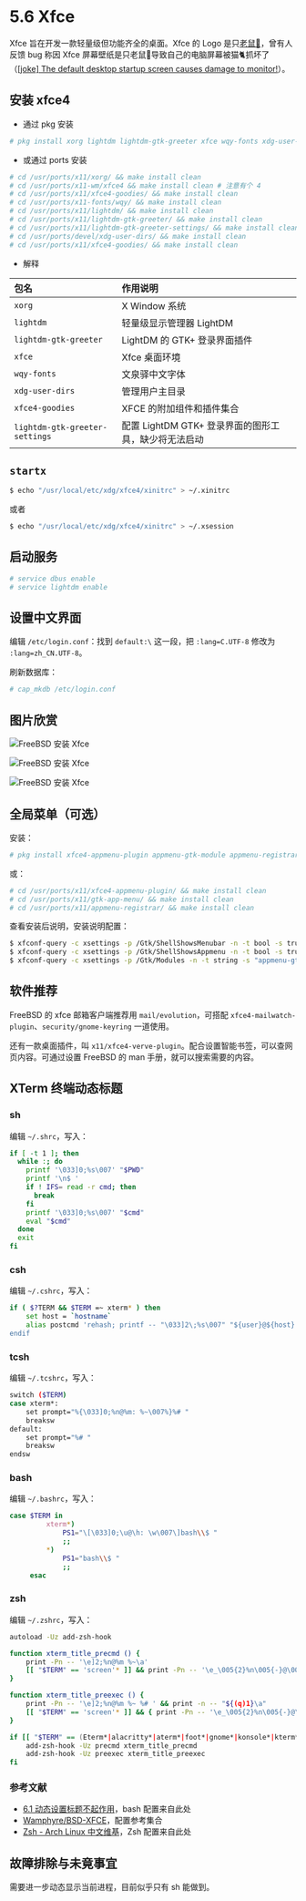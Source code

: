 # 5.6 Xfce

Xfce 旨在开发一款轻量级但功能齐全的桌面。Xfce 的 Logo 是只[老鼠🐀](https://docs.xfce.org/faq#what_does_it_mean)，曾有人反馈 bug 称因 Xfce 屏幕壁纸是只老鼠🐀导致自己的电脑屏幕被猫🐈抓坏了（[\[joke\] The default desktop startup screen causes damage to monitor!](https://bugzilla.xfce.org/show_bug.cgi?id=12117)）。

## 安装 xfce4

- 通过 pkg 安装

```sh
# pkg install xorg lightdm lightdm-gtk-greeter xfce wqy-fonts xdg-user-dirs xfce4-goodies lightdm-gtk-greeter-settings
```

- 或通过 ports 安装

```sh
# cd /usr/ports/x11/xorg/ && make install clean
# cd /usr/ports/x11-wm/xfce4 && make install clean # 注意有个 4
# cd /usr/ports/x11/xfce4-goodies/ && make install clean
# cd /usr/ports/x11-fonts/wqy/ && make install clean
# cd /usr/ports/x11/lightdm/ && make install clean
# cd /usr/ports/x11/lightdm-gtk-greeter/ && make install clean
# cd /usr/ports/x11/lightdm-gtk-greeter-settings/ && make install clean
# cd /usr/ports/devel/xdg-user-dirs/ && make install clean 
# cd /usr/ports/x11/xfce4-goodies/ && make install clean
```

- 解释

| 包名                          | 作用说明                               |
|:-------------------------------|:------------------------------------|
| `xorg`                        |  X Window 系统|
| `lightdm`                     | 轻量级显示管理器 LightDM |
| `lightdm-gtk-greeter`         | LightDM 的 GTK+ 登录界面插件|
| `xfce`                        | Xfce 桌面环境 |
| `wqy-fonts`                   | 文泉驿中文字体|
| `xdg-user-dirs`               | 管理用户主目录 |
| `xfce4-goodies`               | XFCE 的附加组件和插件集合 |
| `lightdm-gtk-greeter-settings`| 配置 LightDM GTK+ 登录界面的图形工具，缺少将无法启动 |


## `startx`

```sh
$ echo "/usr/local/etc/xdg/xfce4/xinitrc" > ~/.xinitrc
```

或者

```sh
$ echo "/usr/local/etc/xdg/xfce4/xinitrc" > ~/.xsession
```


## 启动服务

```sh
# service dbus enable
# service lightdm enable
```

## 设置中文界面

编辑 `/etc/login.conf`：找到 `default:\` 这一段，把 `:lang=C.UTF-8` 修改为 `:lang=zh_CN.UTF-8`。

刷新数据库：

```sh
# cap_mkdb /etc/login.conf
```

## 图片欣赏

![FreeBSD 安装 Xfce](../.gitbook/assets/xfce1.png)

![FreeBSD 安装 Xfce](../.gitbook/assets/xfce2.png)

![FreeBSD 安装 Xfce](../.gitbook/assets/xfce3.png)

## 全局菜单（可选）

安装：

```sh
# pkg install xfce4-appmenu-plugin appmenu-gtk-module appmenu-registrar
```

或：

```sh
# cd /usr/ports/x11/xfce4-appmenu-plugin/ && make install clean
# cd /usr/ports/x11/gtk-app-menu/ && make install clean
# cd /usr/ports/x11/appmenu-registrar/ && make install clean
```

查看安装后说明，安装说明配置：

```sh
$ xfconf-query -c xsettings -p /Gtk/ShellShowsMenubar -n -t bool -s true
$ xfconf-query -c xsettings -p /Gtk/ShellShowsAppmenu -n -t bool -s true
$ xfconf-query -c xsettings -p /Gtk/Modules -n -t string -s "appmenu-gtk-module"
```

## 软件推荐

FreeBSD 的 xfce 邮箱客户端推荐用 `mail/evolution`，可搭配 `xfce4-mailwatch-plugin`、`security/gnome-keyring` 一道使用。

还有一款桌面插件，叫 `x11/xfce4-verve-plugin`。配合设置智能书签，可以查网页内容。可通过设置 FreeBSD 的 man 手册，就可以搜索需要的内容。


## XTerm 终端动态标题

### sh

编辑 `~/.shrc`，写入：

```sh
if [ -t 1 ]; then       
  while :; do
    printf '\033]0;%s\007' "$PWD"   
    printf '\n$ '
    if ! IFS= read -r cmd; then
      break
    fi
    printf '\033]0;%s\007' "$cmd"
    eval "$cmd"
  done
  exit
fi
```

### csh

编辑 `~/.cshrc`，写入：

```sh
if ( $?TERM && $TERM =~ xterm* ) then
    set host = `hostname`      
    alias postcmd 'rehash; printf -- "\033]2\;%s\007" "${user}@${host}: ${cwd}"
endif
```

### tcsh

编辑 `~/.tcshrc`，写入：

```sh
switch ($TERM)
case xterm*:
    set prompt="%{\033]0;%n@%m: %~\007%}%# "
    breaksw
default:
    set prompt="%# "
    breaksw
endsw 
```

### bash

编辑 `~/.bashrc`，写入：

```sh
case $TERM in
         xterm*)
             PS1="\[\033]0;\u@\h: \w\007\]bash\\$ "
             ;;
         *)
             PS1="bash\\$ "
             ;;
     esac
```

### zsh

编辑 `~/.zshrc`，写入：

```sh
autoload -Uz add-zsh-hook

function xterm_title_precmd () {
	print -Pn -- '\e]2;%n@%m %~\a'
	[[ "$TERM" == 'screen'* ]] && print -Pn -- '\e_\005{2}%n\005{-}@\005{5}%m\005{-} \005{+b 4}%~\005{-}\e\\'
}

function xterm_title_preexec () {
	print -Pn -- '\e]2;%n@%m %~ %# ' && print -n -- "${(q)1}\a"
	[[ "$TERM" == 'screen'* ]] && { print -Pn -- '\e_\005{2}%n\005{-}@\005{5}%m\005{-} \005{+b 4}%~\005{-} %# ' && print -n -- "${(q)1}\e\\"; }
}

if [[ "$TERM" == (Eterm*|alacritty*|aterm*|foot*|gnome*|konsole*|kterm*|putty*|rxvt*|screen*|wezterm*|tmux*|xterm*) ]]; then
	add-zsh-hook -Uz precmd xterm_title_precmd
	add-zsh-hook -Uz preexec xterm_title_preexec
fi
```

### 参考文献

- [6.1 动态设置标题不起作用](https://docs.oracle.com/cd/E19683-01/817-1951/6mhl8aiii/index.html)，bash 配置来自此处
- [Wamphyre/BSD-XFCE](https://github.com/Wamphyre/BSD-XFCE)，配置参考集合
- [Zsh - Arch Linux 中文维基](https://wiki.archlinuxcn.org/wiki/Zsh)，Zsh 配置来自此处

## 故障排除与未竟事宜

需要进一步动态显示当前进程，目前似乎只有 sh 能做到。


